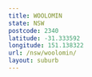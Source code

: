 ```yaml
---
title: WOOLOMIN
state: NSW
postcode: 2340
latitude: -31.333592
longitude: 151.138322
url: /nsw/woolomin/
layout: suburb
---
```


